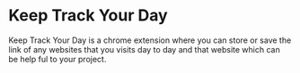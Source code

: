 # Keep Track Your Day
Keep Track Your Day is a chrome extension where you can store or save the link of any websites
that you visits day to day and that website which can be help ful to your project.
